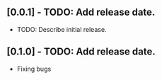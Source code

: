 ## [0.0.1] - TODO: Add release date.

* TODO: Describe initial release.

## [0.1.0] - TODO: Add release date.

* Fixing bugs
